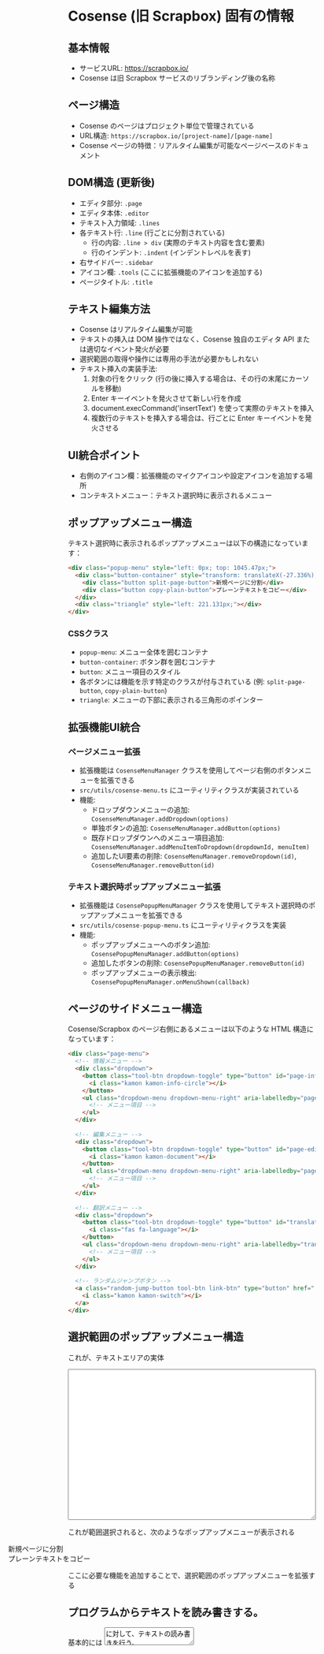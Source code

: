 # Cosense (旧 Scrapbox) 固有の情報

## 基本情報
- サービスURL: https://scrapbox.io/
- Cosense は旧 Scrapbox サービスのリブランディング後の名称

## ページ構造
- Cosense のページはプロジェクト単位で管理されている
- URL構造: `https://scrapbox.io/[project-name]/[page-name]`
- Cosense ページの特徴：リアルタイム編集が可能なページベースのドキュメント

## DOM構造 (更新後)
- エディタ部分: `.page`
- エディタ本体: `.editor`
- テキスト入力領域: `.lines`
- 各テキスト行: `.line` (行ごとに分割されている)
  - 行の内容: `.line > div` (実際のテキスト内容を含む要素)
  - 行のインデント: `.indent` (インデントレベルを表す)
- 右サイドバー: `.sidebar`
- アイコン欄: `.tools` (ここに拡張機能のアイコンを追加する)
- ページタイトル: `.title`

## テキスト編集方法
- Cosense はリアルタイム編集が可能
- テキストの挿入は DOM 操作ではなく、Cosense 独自のエディタ API または適切なイベント発火が必要
- 選択範囲の取得や操作には専用の手法が必要かもしれない
- テキスト挿入の実装手法:
  1. 対象の行をクリック (行の後に挿入する場合は、その行の末尾にカーソルを移動)
  2. Enter キーイベントを発火させて新しい行を作成
  3. document.execCommand('insertText') を使って実際のテキストを挿入
  4. 複数行のテキストを挿入する場合は、行ごとに Enter キーイベントを発火させる

## UI統合ポイント
- 右側のアイコン欄：拡張機能のマイクアイコンや設定アイコンを追加する場所
- コンテキストメニュー：テキスト選択時に表示されるメニュー

## ポップアップメニュー構造
テキスト選択時に表示されるポップアップメニューは以下の構造になっています：

```html
<div class="popup-menu" style="left: 0px; top: 1045.47px;">
  <div class="button-container" style="transform: translateX(-27.336%); left: 221.131px;">
    <div class="button split-page-button">新規ページに分割</div>
    <div class="button copy-plain-button">プレーンテキストをコピー</div>
  </div>
  <div class="triangle" style="left: 221.131px;"></div>
</div>
```

### CSSクラス
- `popup-menu`: メニュー全体を囲むコンテナ
- `button-container`: ボタン群を囲むコンテナ
- `button`: メニュー項目のスタイル
- 各ボタンには機能を示す特定のクラスが付与されている (例: `split-page-button`, `copy-plain-button`)
- `triangle`: メニューの下部に表示される三角形のポインター

## 拡張機能UI統合

### ページメニュー拡張
- 拡張機能は `CosenseMenuManager` クラスを使用してページ右側のボタンメニューを拡張できる
- `src/utils/cosense-menu.ts` にユーティリティクラスが実装されている
- 機能:
  - ドロップダウンメニューの追加: `CosenseMenuManager.addDropdown(options)`
  - 単独ボタンの追加: `CosenseMenuManager.addButton(options)`
  - 既存ドロップダウンへのメニュー項目追加: `CosenseMenuManager.addMenuItemToDropdown(dropdownId, menuItem)`
  - 追加したUI要素の削除: `CosenseMenuManager.removeDropdown(id)`, `CosenseMenuManager.removeButton(id)`

### テキスト選択時ポップアップメニュー拡張
- 拡張機能は `CosensePopupMenuManager` クラスを使用してテキスト選択時のポップアップメニューを拡張できる
- `src/utils/cosense-popup-menu.ts` にユーティリティクラスを実装
- 機能:
  - ポップアップメニューへのボタン追加: `CosensePopupMenuManager.addButton(options)`
  - 追加したボタンの削除: `CosensePopupMenuManager.removeButton(id)`
  - ポップアップメニューの表示検出: `CosensePopupMenuManager.onMenuShown(callback)`

## ページのサイドメニュー構造

Cosense/Scrapbox のページ右側にあるメニューは以下のような HTML 構造になっています：

```html
<div class="page-menu">
  <!-- 情報メニュー -->
  <div class="dropdown">
    <button class="tool-btn dropdown-toggle" type="button" id="page-info-menu" aria-label="Page info menu" data-toggle="dropdown" aria-haspopup="true" aria-expanded="false">
      <i class="kamon kamon-info-circle"></i>
    </button>
    <ul class="dropdown-menu dropdown-menu-right" aria-labelledby="page-info-menu">
      <!-- メニュー項目 -->
    </ul>
  </div>
  
  <!-- 編集メニュー -->
  <div class="dropdown">
    <button class="tool-btn dropdown-toggle" type="button" id="page-edit-menu" aria-label="Page edit menu" data-toggle="dropdown" aria-haspopup="true" aria-expanded="false">
      <i class="kamon kamon-document"></i>
    </button>
    <ul class="dropdown-menu dropdown-menu-right" aria-labelledby="page-edit-menu">
      <!-- メニュー項目 -->
    </ul>
  </div>
  
  <!-- 翻訳メニュー -->
  <div class="dropdown">
    <button class="tool-btn dropdown-toggle" type="button" id="translation-menu" aria-label="Translation menu" data-toggle="dropdown" aria-haspopup="true" aria-expanded="false">
      <i class="fas fa-language"></i>
    </button>
    <ul class="dropdown-menu dropdown-menu-right" aria-labelledby="translation-menu">
      <!-- メニュー項目 -->
    </ul>
  </div>
  
  <!-- ランダムジャンプボタン -->
  <a class="random-jump-button tool-btn link-btn" type="button" href="..." aria-label="Random jump button">
    <i class="kamon kamon-switch"></i>
  </a>
</div>
```


## 選択範囲のポップアップメニュー構造

これが、テキストエリアの実体

<textarea class="text-input hide" id="text-input" wrap="off" spellcheck="false" autocapitalize="none" style="top: 50px; left: 0px; height: 306px; width: 100%; z-index: 106;" readonly=""></textarea>

これが範囲選択されると、次のようなポップアップメニューが表示される

<div class="popup-menu" style="left: 0px; top: 67.5426px;"><div class="button-container" style="transform: translateX(-24.1341%); left: 186.57px;"><div class="button split-page-button">新規ページに分割</div><div class="button copy-plain-button">プレーンテキストをコピー</div></div><div class="triangle" style="left: 186.57px;"></div></div>

ここに必要な機能を追加することで、選択範囲のポップアップメニューを拡張する


## プログラムからテキストを読み書きする。

基本的には <textarea class="text-input hide" id="text-input"> に対して、テキストの読み書きを行う。
範囲選択なども、このテキストエリアに対して行う。
末尾へ挿入、選択範囲の下への挿入などは、以下のように行う。
```javascript
// テキストエリアの取得
const textInput = document.getElementById('text-input');
// 末尾へテキストを挿入
textInput.value += '追加するテキスト';
// 選択範囲の下にテキストを挿入
const selectionStart = textInput.selectionStart;
const selectionEnd = textInput.selectionEnd;
textInput.value = textInput.value.slice(0, selectionEnd) + '追加するテキスト' + textInput.value.slice(selectionEnd);
```

## カーソル座標の取得

<div class="cursor" style="top: 319.517px; left: 445.866px; height: 18px; display: none;">

### CSSクラス
- `page-menu`: メニュー全体を囲むコンテナ
- `dropdown`: ドロップダウンメニュー用コンテナ
- `tool-btn`: ボタン共通スタイル
- `dropdown-toggle`: ドロップダウントグル用スタイル
- `dropdown-menu`: ドロップダウンのメニュー部分
- `dropdown-menu-right`: 右寄せのドロップダウンメニュー
- `kamon`: アイコン用クラス

## 注意点
- Cosense のバージョンアップにより、DOM構造が変わる可能性がある
- クライアントサイドの実装が変わると拡張機能の動作に影響する可能性がある
- APIやエディタの挙動の確認は実際のサイトで十分なテストが必要

## Cosense APIの情報

https://scrapbox.io/help-jp/API
https://scrapbox.io/help-jp/%E3%83%9A%E3%83%BC%E3%82%B8%E3%82%92%E4%BD%9C%E3%82%8B#58ae7c9a97c29100005b886b
https://scrapbox.io/help-jp/bookmarklet%E3%81%8B%E3%82%89%E6%8A%95%E7%A8%BF%E3%81%99%E3%82%8B

## アセット情報

### アイコンファイル
- 拡張機能用アイコンを以下のサイズで作成済み：
  - `src/assets/icon-16.png`: 16x16ピクセル
  - `src/assets/icon-32.png`: 32x32ピクセル
  - `src/assets/icon-48.png`: 48x48ピクセル
  - `src/assets/icon-128.png`: 128x128ピクセル
- ソースアイコン： `src/assets/icon_fullsize.png`
- これらのアイコンはmanifest.jsonで参照され、拡張機能のアイコンとして使用される
